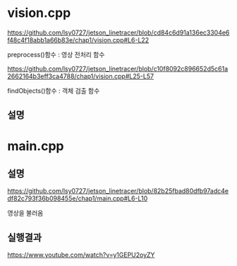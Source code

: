 # vision.cpp

https://github.com/lsy0727/jetson_linetracer/blob/cd84c6d91a136ec3304e6f48c4f18abb1a66b83e/chap1/vision.cpp#L6-L22

preprocess()함수 : 영상 전처리 함수

https://github.com/lsy0727/jetson_linetracer/blob/c10f8092c896652d5c61a2662164b3eff3ca4788/chap1/vision.cpp#L25-L57

findObjects()함수 : 객체 검출 함수

## 설명



# main.cpp

## 설명

https://github.com/lsy0727/jetson_linetracer/blob/82b25fbad80dfb97adc4edf82c793f36b098455e/chap1/main.cpp#L6-L10

영상을 불러옴

## 실행결과

https://www.youtube.com/watch?v=y1GEPU2oyZY
